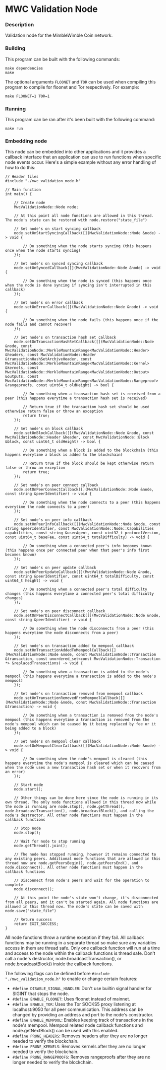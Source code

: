 # MWC Validation Node

### Description
Validation node for the MimbleWimble Coin network.

### Building
This program can be built with the following commands:
```
make dependencies
make
```

The optional arguments `FLOONET` and `TOR` can be used when compiling this program to compile for floonet and Tor respectively. For example:
```
make FLOONET=1 TOR=1
```

### Running
This program can be ran after it's been built with the following command:
```
make run
```

### Embedding node
This node can be embedded into other applications and it provides a callback interface that an application can use to run functions when specific node events occur. Here's a simple example without any error handling of how to do this:
```
// Header files
#include "./mwc_validation_node.h"

// Main function
int main() {

	// Create node
	MwcValidationNode::Node node;
	
	// At this point all node functions are allowed in this thread. The node's state can be restored with node.restore("state_file")
	
	// Set node's on start syncing callback
	node.setOnStartSyncingCallback([](MwcValidationNode::Node &node) -> void {
	
		// Do something when the node starts syncing (this happens once when the node starts syncing)
	});
	
	// Set node's on synced syncing callback
	node.setOnSyncedCallback([](MwcValidationNode::Node &node) -> void {
	
		// Do something when the node is synced (this happens once when the node is done syncing if syncing isn't interrupted in this callback)
	});
	
	// Set node's on error callback
	node.setOnErrorCallback([](MwcValidationNode::Node &node) -> void {
	
		// Do something when the node fails (this happens once if the node fails and cannot recover)
	});
	
	// Set node's on transaction hash set callback
	node.setOnTransactionHashSetCallback([](MwcValidationNode::Node &node, const MwcValidationNode::MerkleMountainRange<MwcValidationNode::Header> &headers, const MwcValidationNode::Header &transactionHashSetArchiveHeader, const MwcValidationNode::MerkleMountainRange<MwcValidationNode::Kernel> &kernels, const MwcValidationNode::MerkleMountainRange<MwcValidationNode::Output> &outputs, const MwcValidationNode::MerkleMountainRange<MwcValidationNode::Rangeproof> &rangeproofs, const uint64_t oldHeight) -> bool {
	
		// Do something when a transaction hash set is received from a peer (this happens everytime a transaction hash set is received)
		
		// Return true if the transaction hash set should be used otherwise return false or throw an exception
		return true;
	});
	
	// Set node's on block callback
	node.setOnBlockCallback([](MwcValidationNode::Node &node, const MwcValidationNode::Header &header, const MwcValidationNode::Block &block, const uint64_t oldHeight) -> bool {
	
		// Do something when a block is added to the blockchain (this happens everytime a block is added to the blockchain)
		
		// Return true if the block should be kept otherwise return false or throw an exception
		return true;
	});
	
	// Set node's on peer connect callback
	node.setOnPeerConnectCallback([](MwcValidationNode::Node &node, const string &peerIdentifier) -> void {
	
		// Do something when the node connects to a peer (this happens everytime the node connects to a peer)
	});
	
	// Set node's on peer info callback
	node.setOnPeerInfoCallback([](MwcValidationNode::Node &node, const string &peerIdentifier, const MwcValidationNode::Node::Capabilities capabilities, const string &userAgent, const uint32_t protocolVersion, const uint64_t baseFee, const uint64_t totalDifficulty) -> void {
	
		// Do something when a connected peer's info becomes known (this happens once per connected peer when that peer's info first becomes known)
	});
	
	// Set node's on peer update callback
	node.setOnPeerUpdateCallback([](MwcValidationNode::Node &node, const string &peerIdentifier, const uint64_t totalDifficulty, const uint64_t height) -> void {
	
		// Do something when a connected peer's total difficulty changes (this happens everytime a connected peer's total difficulty changes)
	});
	
	// Set node's on peer disconnect callback
	node.setOnPeerDisconnectCallback([](MwcValidationNode::Node &node, const string &peerIdentifier) -> void {
	
		// Do something when the node disconnects from a peer (this happens everytime the node disconnects from a peer)
	});
	
	// Set node's on transaction added to mempool callback
	node.setOnTransactionAddedToMempoolCallback([](MwcValidationNode::Node &node, const MwcValidationNode::Transaction &transaction, const unordered_set<const MwcValidationNode::Transaction *> &replacedTransactions) -> void {
	
		// Do something when a transaction is added to the node's mempool (this happens everytime a transaction is added to the node's mempool)
	});
	
	// Set node's on transaction removed from mempool callback
	node.setOnTransactionRemovedFromMempoolCallback([](MwcValidationNode::Node &node, const MwcValidationNode::Transaction &transaction) -> void {
	
		// Do something when a transaction is removed from the node's mempool (this happens everytime a transaction is removed from the node's mempool which can be caused by it being replaced by fee or it being added to a block)
	});
	
	// Set node's on mempool clear callback
	node.setOnMempoolClearCallback([](MwcValidationNode::Node &node) -> void {
	
		// Do something when the node's mempool is cleared (this happens everytime the node's mempool is cleared which can be caused when the node uses a new transaction hash set or when it recovers from an error)
	});
	
	// Start node
	node.start();
	
	// Other things can be done here since the node is running in its own thread. The only node functions allowed in this thread now while the node is running are node.stop(), node.getThread(), node.broadcastTransaction(), node.broadcastBlock(), and calling the node's destructor. All other node functions must happen in the callback functions
	
	// Stop node
	node.stop();
	
	// Wait for node to stop running
	node.getThread().join();
	
	// The node has stopped running, however it remains connected to any existing peers. Additional node functions that are allowed in this thread now are node.getPeersBegin(), node.getPeersEnd(), and node.disconnect(). All other node functions must happen in the callback functions
	
	// Disconnect from node's peers and wait for the operation to complete
	node.disconnect();
	
	// At this point the node's state won't change, it's disconnected from all peers, and it can't be started again. All node functions are allowed in this thread now. The node's state can be saved with node.save("state_file")
	
	// Return success
	return EXIT_SUCCESS;
}
```
All node functions throw a runtime exception if they fail. All callback functions may be running in a separate thread so make sure any variables access in them are thread safe. Only one callback function will run at a time and access to the node within the callback functions is thread safe. Don't call a node's destructor, node.broadcastTransaction(), or node.broadcastBlock() inside the callback functions.

The following flags can be defined before `#include "./mwc_validation_node.h"` to enable or change certain features:
* `#define DISABLE_SIGNAL_HANDLER`: Don't use builtin signal handler for SIGINT that stops the node.
* `#define ENABLE_FLOONET`: Uses floonet instead of mainnet.
* `#define ENABLE_TOR`: Uses the Tor SOCKS5 proxy listening at localhost:9050 for all peer communication. This address can be changed by providing an address and port to the node's constructor.
* `#define ENABLE_MEMPOOL`: Enables keeping track of transactions in the node's mempool. Mempool related node callback functions and node.getNextBlock() can be used with this enabled.
* `#define PRUNE_HEADERS`: Removes headers after they are no longer needed to verify the blockchain.
* `#define PRUNE_KERNELS`: Removes kernels after they are no longer needed to verify the blockchain.
* `#define PRUNE_RANGEPROOFS`: Removes rangeproofs after they are no longer needed to verify the blockchain.
